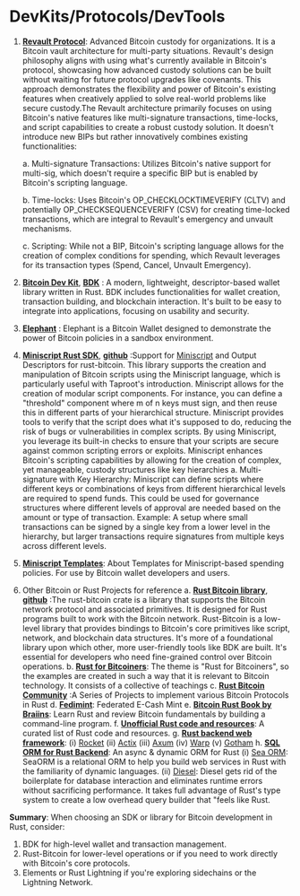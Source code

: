 # DevKits/Protocols/DevTools
  1. **[Revault Protocol](https://github.com/revault/revaultd)**: Advanced Bitcoin custody for organizations. It is a Bitcoin vault architecture for multi-party situations. Revault's design philosophy aligns with using what's currently available in Bitcoin's protocol, showcasing how advanced custody solutions can be built without waiting for future protocol upgrades like covenants. This approach demonstrates the flexibility and power of Bitcoin's existing features when creatively applied to solve real-world problems like secure custody.The Revault architecture primarily focuses on using Bitcoin's native features like multi-signature transactions, time-locks, and script capabilities to create a robust custody solution. It doesn't introduce new BIPs but rather innovatively combines existing functionalities:
      
      a. Multi-signature Transactions: Utilizes Bitcoin's native support for multi-sig, which doesn't require a specific BIP but is enabled by Bitcoin's scripting language.
      
      b. Time-locks: Uses Bitcoin's OP_CHECKLOCKTIMEVERIFY (CLTV) and potentially OP_CHECKSEQUENCEVERIFY (CSV) for creating time-locked transactions, which are integral to Revault's emergency and unvault mechanisms.
      
      c. Scripting: While not a BIP, Bitcoin's scripting language allows for the creation of complex conditions for spending, which Revault leverages for its transaction types (Spend, Cancel, Unvault Emergency).
    
  2. **[Bitcoin Dev Kit](https://bitcoindevkit.org/)**, **[BDK](https://github.com/bitcoindevkit/bdk)** : A modern, lightweight, descriptor-based wallet library written in Rust. BDK includes functionalities for wallet creation, transaction building, and blockchain interaction. It's built to be easy to integrate into applications, focusing on usability and security. 
  3. **[Elephant](https://github.com/bitcoindevkit/elephant)** : Elephant is a Bitcoin Wallet designed to demonstrate the power of Bitcoin policies in a sandbox environment.
  4. **[Miniscript Rust SDK](https://docs.rs/miniscript/latest/miniscript/)**, **[github](https://docs.rs/miniscript/latest/miniscript/)** :Support for [Miniscript](https://bitcoin.sipa.be/miniscript/) and Output Descriptors for rust-bitcoin. This library supports the creation and manipulation of Bitcoin scripts using the Miniscript language, which is particularly useful with Taproot's introduction. Miniscript allows for the creation of modular script components. For instance, you can define a "threshold" component where m of n keys must sign, and then reuse this in different parts of your hierarchical structure.  Miniscript provides tools to verify that the script does what it's supposed to do, reducing the risk of bugs or vulnerabilities in complex scripts. By using Miniscript, you leverage its built-in checks to ensure that your scripts are secure against common scripting errors or exploits. Miniscript enhances Bitcoin's scripting capabilities by allowing for the creation of complex, yet manageable, custody structures like key hierarchies
        a. Multi-signature with Key Hierarchy: Miniscript can define scripts where different keys or combinations of keys from different hierarchical levels are required to spend funds. This could be used for governance structures where different levels of approval are needed based on the amount or type of transaction. Example: A setup where small transactions can be signed by a single key from a lower level in the hierarchy, but larger transactions require signatures from multiple keys across different levels.
  5. **[Miniscript Templates](https://github.com/Blockstream/miniscript-templates)**: About Templates for Miniscript-based spending policies. For use by Bitcoin wallet developers and users.
  6. Other Bitcoin or Rust Projects for reference
    a. **[Rust Bitcoin library](https://rust-bitcoin.org)**, **[github](https://github.com/rust-bitcoin/rust-bitcoin)** :The rust-bitcoin crate is a library that supports the Bitcoin network protocol and associated primitives. It is designed for Rust programs built to work with the Bitcoin network. Rust-Bitcoin is a low-level library that provides bindings to Bitcoin's core primitives like script, network, and blockchain data structures. It's more of a foundational library upon which other, more user-friendly tools like BDK are built. It's essential for developers who need fine-grained control over Bitcoin operations.
    b. **[Rust for Bitcoiners](https://github.com/bitcoin-dev-project/rust-for-bitcoiners)**: The theme is "Rust for Bitcoiners", so the examples are created in such a way that it is relevant to Bitcoin technology. It consists of a collective of teachings
    c. **[Rust Bitcoin Community](https://github.com/rust-bitcoin)** :A Series of Projects to implement various Bitcoin Protocols in Rust
    d. **[Fedimint](https://github.com/fedimint/fedimint)**: Federated E-Cash Mint
    e. **[Bitcoin Rust Book by Braiins](https://github.com/bitcoin-dev-project/bitcoiner-intro-to-rust)**: Learn Rust and review Bitcoin fundamentals by building a command-line program.
    f. **[Unofficial Rust code and resources](https://github.com/rust-unofficial/awesome-rust)**: A curated list of Rust code and resources.
    g. **[Rust backend web framework](https://medium.com/deno-the-complete-reference/the-fastest-rust-backend-web-framework-in-2024-19e2967e8d8e)**: 
        (i) [Rocket](https://github.com/rwf2/Rocket)
        (ii) [Actix](https://github.com/actix/actix-web)
        (iii) [Axum](https://github.com/tokio-rs/axum) 
        (iv) [Warp](https://github.com/seanmonstar/warp)
        (v) [Gotham](https://github.com/gotham-rs/gotham)
    h. **[SQL ORM for Rust Backend]()**: An async & dynamic ORM for Rust
        (i) [Sea ORM](https://github.com/SeaQL/sea-orm): SeaORM is a relational ORM to help you build web services in Rust with the familiarity of dynamic languages.
        (ii) [Diesel](https://github.com/diesel-rs/diesel): Diesel gets rid of the boilerplate for database interaction and eliminates runtime errors without sacrificing performance. It takes full advantage of Rust's type system to create a low overhead query builder that "feels like Rust.

**Summary**: When choosing an SDK or library for Bitcoin development in Rust, consider:
1. BDK for high-level wallet and transaction management.
2. Rust-Bitcoin for lower-level operations or if you need to work directly with Bitcoin's core protocols.
3. Elements or Rust Lightning if you're exploring sidechains or the Lightning Network.